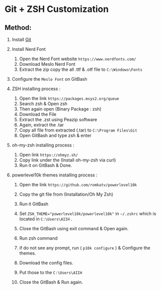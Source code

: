 # Git + ZSH Customization

## Method:
01. Install [Git](https://git-scm.com/)

02. Install Nerd Font
	01. Open the Nerd Font website `https://www.nerdfonts.com/`
	02. Download Meslo Nerd Font
	03. Extract the zip copy the all .ttf & .otf file to `C:\Windows\Fonts`

03. Configure the `Meslo Font` on GitBash

04. ZSH installing process :
	01. Open the link `https://packages.msys2.org/queue`
	02. Search zsh & Open zsh
	03. Then again open (Binary Package : zsh)
	04. Download the File
	05. Extract the .zst using Peazip software
	06. Again, extract the .tar
	07. Copy all file from extracted (.tar) to `C:\Program Files\Git`
	08. Open GitBash and type zsh & enter

05. oh-my-zsh installing process :
	01. Open link `https://ohmyz.sh/`
	02. Copy link under the (Install oh-my-zsh via curl)
	03. Run it on GitBash & Done.

06. powerlevel10k themes installing process :
	01. Open the link `https://github.com/romkatv/powerlevel10k`
	02. Copy the git file from (Installation/Oh My Zsh)
	03. Run it GitBash
	04. Set `ZSH_THEME="powerlevel10k/powerlevel10k"` in `~/.zshrc` which is located in `C:\Users\AIIH` .
	05. Close the GitBash using exit command & Open again.
	06. Run zsh command
	07. if do not see any prompt, run ( `p10k configure` ) & Configure the themes.
    
	01. Download the config files.
	02. Put those to the `C:\Users\AIIH`
	03. Close the GitBash & Run again.

#